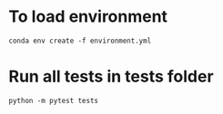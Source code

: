 
# To load environment

`conda env create -f environment.yml`


# Run all tests in tests folder
`python -m pytest tests`